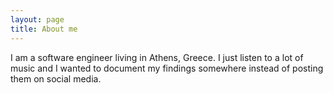```yaml
---
layout: page
title: About me
---
```


I am a software engineer living in Athens, Greece. I just listen to a lot of music and I wanted to document my findings somewhere instead of posting them on social media.
